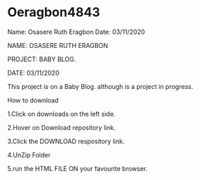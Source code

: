 # Oeragbon4843
Name: Osasere Ruth Eragbon
Date: 03/11/2020

NAME: OSASERE RUTH ERAGBON

PROJECT: BABY BLOG.

DATE: 03/11/2020

This project is on a Baby Blog. although is a project in progress.

How to download

1.Click on downloads on the left side.

2.Hover on Download repository link.

3.Click the DOWNLOAD respository link.

4.UnZip Folder

5.run the HTML FILE ON your favourite browser.
